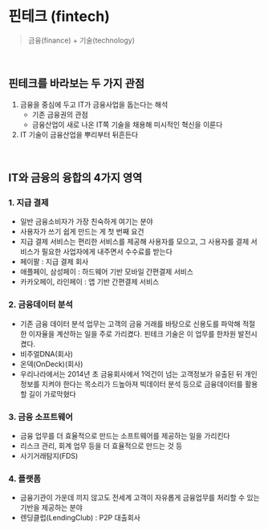 # 핀테크 (fintech)
> 금융(finance) + 기술(technology)

<br>

## 핀테크를 바라보는 두 가지 관점
1. 금융을 중심에 두고 IT가 금융사업을 돕는다는 해석
    - 기존 금융권의 관점
    - 금융산업이 새로 나온 IT쪽 기술을 채용해 미시적인 혁신을 이룬다
2. IT 기술이 금융산업을 뿌리부터 뒤흔든다

<br>

## IT와 금융의 융합의 4가지 영역
### 1. 지급 결제
- 일반 금융소비자가 가장 친숙하게 여기는 분야
- 사용자가 쓰기 쉽게 만드는 게 첫 번째 요건
- 지급 결제 서비스는 편리한 서비스를 제공해 사용자를 모으고, 그 사용자를 결제 서비스가 필요한 사업자에게 내주면서 수수료를 받는다
- 페이팔 : 지급 결제 회사
- 애플페이, 삼성페이 : 하드웨어 기반 모바일 간편결제 서비스
- 카카오페이, 라인페이 : 앱 기반 간편결제 서비스
### 2. 금융데이터 분석
- 기존 금융 데이터 분석 업무는 고객의 금융 거래를 바탕으로 신용도를 파악해 적절한 이자율을 계산하는 일을 주로 가리켰다. 핀테크 기술은 이 업무를 한차원 발전시켰다.
- 비주얼DNA(회사)
- 온덱(OnDeck)(회사)
- 우리나라에서는 2014년 초 금융회사에서 1억건이 넘는 고객정보가 유출된 뒤 개인정보를 지켜야 한다는 목소리가 드높아져 빅데이터 분석 등으로 금융데이터를 활용할 길이 가로막혔다
### 3. 금융 소프트웨어
- 금융 업무를 더 효율적으로 만드는 소프트웨어를 제공하는 일을 가리킨다
- 리스크 관리, 회계 업무 등을 더 효율적으로 만드는 것 등
- 사기거래탐지(FDS)
### 4. 플랫폼
- 금융기관이 가운데 끼지 않고도 전세계 고객이 자유롭게 금융업무를 처리할 수 있는 기반을 제공하는 분야
- 렌딩클럽(LendingClub) : P2P 대출회사
